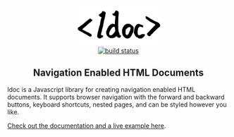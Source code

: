 <div align="center">
<img src="img/logo.png" width="200px"></img>
<br>
<a href="https://travis-ci.org/adambertrandberger/ldoc"><img alt="build status" src="https://travis-ci.org/adambertrandberger/ldoc.svg?branch=master"></img></a>
<h2>Navigation Enabled HTML Documents</h2>
</div>

ldoc is a Javascript library for creating navigation enabled HTML documents. It supports browser navigation with the forward and backward buttons, keyboard shortcuts, nested pages, and can be styled however you like.

[Check out the documentation and a live example here](https://adambertrandberger.github.io/ldoc/docs/).
